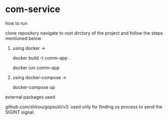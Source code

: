 # com-service
how to run 

clone repository navigate to root dirctory of the project and follow the steps mentioned below

1. using docker -> 

    docker build -t comm-app .
    
    docker run comm-app


2. using docker-compose ->

    docker-compose up
   
external packages used 

github.com/shirou/gopsutil/v3: used only for finding os process to send the SIGINT signal.
